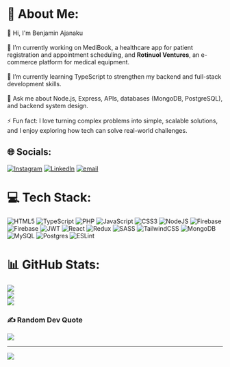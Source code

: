 # 💫 About Me:
👋 Hi, I'm Benjamin Ajanaku  <br><br>🔭 I’m currently working on MediBook, a healthcare app for patient registration and appointment scheduling, and **Rotinuol Ventures**, an e-commerce platform for medical equipment.  <br><br>🌱 I’m currently learning TypeScript to strengthen my backend and full-stack development skills.  <br><br>💬 Ask me about Node.js, Express, APIs, databases (MongoDB, PostgreSQL), and backend system design.  <br><br>⚡ Fun fact: I love turning complex problems into simple, scalable solutions, and I enjoy exploring how tech can solve real-world challenges.  <br>


## 🌐 Socials:
[![Instagram](https://img.shields.io/badge/Instagram-%23E4405F.svg?logo=Instagram&logoColor=white)](https://instagram.com/_bweny_) [![LinkedIn](https://img.shields.io/badge/LinkedIn-%230077B5.svg?logo=linkedin&logoColor=white)](https://linkedin.com/in/benjamin-ajanaku) [![email](https://img.shields.io/badge/Email-D14836?logo=gmail&logoColor=white)](mailto:ajanakub30@gmail.com) 

# 💻 Tech Stack:
![HTML5](https://img.shields.io/badge/html5-%23E34F26.svg?style=for-the-badge&logo=html5&logoColor=white) ![TypeScript](https://img.shields.io/badge/typescript-%23007ACC.svg?style=for-the-badge&logo=typescript&logoColor=white) ![PHP](https://img.shields.io/badge/php-%23777BB4.svg?style=for-the-badge&logo=php&logoColor=white) ![JavaScript](https://img.shields.io/badge/javascript-%23323330.svg?style=for-the-badge&logo=javascript&logoColor=%23F7DF1E) ![CSS3](https://img.shields.io/badge/css3-%231572B6.svg?style=for-the-badge&logo=css3&logoColor=white) ![NodeJS](https://img.shields.io/badge/node.js-6DA55F?style=for-the-badge&logo=node.js&logoColor=white) ![Firebase](https://img.shields.io/badge/firebase-%23039BE5.svg?style=for-the-badge&logo=firebase) ![Firebase](https://img.shields.io/badge/firebase-a08021?style=for-the-badge&logo=firebase&logoColor=ffcd34) ![JWT](https://img.shields.io/badge/JWT-black?style=for-the-badge&logo=JSON%20web%20tokens) ![React](https://img.shields.io/badge/react-%2320232a.svg?style=for-the-badge&logo=react&logoColor=%2361DAFB) ![Redux](https://img.shields.io/badge/redux-%23593d88.svg?style=for-the-badge&logo=redux&logoColor=white) ![SASS](https://img.shields.io/badge/SASS-hotpink.svg?style=for-the-badge&logo=SASS&logoColor=white) ![TailwindCSS](https://img.shields.io/badge/tailwindcss-%2338B2AC.svg?style=for-the-badge&logo=tailwind-css&logoColor=white) ![MongoDB](https://img.shields.io/badge/MongoDB-%234ea94b.svg?style=for-the-badge&logo=mongodb&logoColor=white) ![MySQL](https://img.shields.io/badge/mysql-4479A1.svg?style=for-the-badge&logo=mysql&logoColor=white) ![Postgres](https://img.shields.io/badge/postgres-%23316192.svg?style=for-the-badge&logo=postgresql&logoColor=white) ![ESLint](https://img.shields.io/badge/ESLint-4B3263?style=for-the-badge&logo=eslint&logoColor=white)
# 📊 GitHub Stats:
![](https://github-readme-stats.vercel.app/api?username=BenjaminAJ&theme=dark&hide_border=false&include_all_commits=false&count_private=false)<br/>
![](https://nirzak-streak-stats.vercel.app/?user=BenjaminAJ&theme=dark&hide_border=false)<br/>
![](https://github-readme-stats.vercel.app/api/top-langs/?username=BenjaminAJ&theme=dark&hide_border=false&include_all_commits=false&count_private=false&layout=compact)

### ✍️ Random Dev Quote
![](https://quotes-github-readme.vercel.app/api?type=horizontal&theme=radical)

---
[![](https://visitcount.itsvg.in/api?id=BenjaminAJ&icon=0&color=0)](https://visitcount.itsvg.in)

<!-- Proudly created with GPRM ( https://gprm.itsvg.in ) -->
